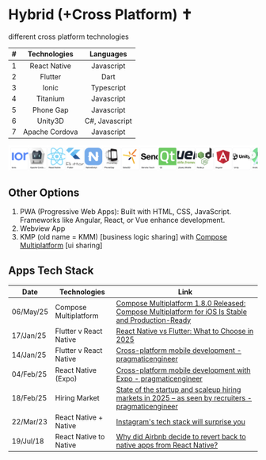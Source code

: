# Hybrid (+Cross Platform) ✝️
different cross platform technologies

#|Technologies|Languages
:-:|:-:|:-:
1|React Native|Javascript
2|Flutter|Dart
3|Ionic|Typescript
4|Titanium|Javascript
5|Phone Gap|Javascript
6|Unity3D|C#, Javascript
7|Apache Cordova|Javascript

![alt text](!/hybrid.png)

## Other Options

1. PWA (Progressive Web Apps): Built with HTML, CSS, JavaScript. Frameworks like Angular, React, or Vue enhance development.
2. Webview App
3. KMP (old name = KMM) [business logic sharing] with [Compose Multiplatform](https://blog.jetbrains.com/kotlin/2025/05/compose-multiplatform-1-8-0-released-compose-multiplatform-for-ios-is-stable-and-production-ready/) [ui sharing]

## Apps Tech Stack

Date|Technologies|Link
-|-|-
06/May/25|Compose Multiplatform|[Compose Multiplatform 1.8.0 Released: Compose Multiplatform for iOS Is Stable and Production-Ready](https://blog.jetbrains.com/kotlin/2025/05/compose-multiplatform-1-8-0-released-compose-multiplatform-for-ios-is-stable-and-production-ready/)
17/Jan/25|Flutter v React Native|[React Native vs Flutter: What to Choose in 2025](https://www.browserstack.com/guide/flutter-vs-react-native)
14/Jan/25|Flutter v React Native|[Cross-platform mobile development - pragmaticengineer](https://newsletter.pragmaticengineer.com/p/cross-platform-mobile-development)
04/Feb/25|React Native (Expo)|[Cross-platform mobile development with Expo - pragmaticengineer](https://newsletter.pragmaticengineer.com/p/expo)
18/Feb/25|Hiring Market|[State of the startup and scaleup hiring markets in 2025 – as seen by recruiters - pragmaticengineer](https://newsletter.pragmaticengineer.com/p/startup-market-in-2025)
22/Mar/23|React Native + Native|[Instagram's tech stack will surprise you](https://www.youtube.com/watch?v=ODKzJrrHua0)
19/Jul/18|React Native to Native|[Why did Airbnb decide to revert back to native apps from React Native?](https://www.quora.com/Why-did-Airbnb-decide-to-revert-back-to-native-apps-from-React-Native)




